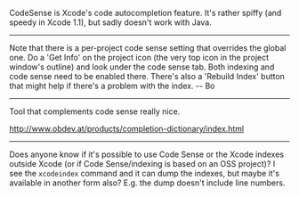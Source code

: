 CodeSense is Xcode's code autocompletion feature. It's rather spiffy (and speedy in Xcode 1.1), but sadly doesn't work with Java.

----

Note that there is a per-project code sense setting that overrides the global one.  Do a 'Get Info' on the project icon (the very top icon in the project window's outline) and look under the code sense tab.  Both indexing and code sense need to be enabled there.  There's also a 'Rebuild Index' button that might help if there's a problem with the index.   -- Bo

----

Tool that complements code sense really nice. 

http://www.obdev.at/products/completion-dictionary/index.html

----

Does anyone know if it's possible to use Code Sense or the Xcode indexes outside Xcode (or if Code Sense/indexing is based on an OSS project)? I see the `xcodeindex` command and it can dump the indexes, but maybe it's available in another form also? E.g. the dump doesn't include line numbers.
